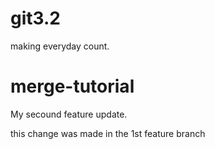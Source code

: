 # git3.2

making everyday count.

# merge-tutorial
My secound feature update.

this change was made in the 1st feature branch